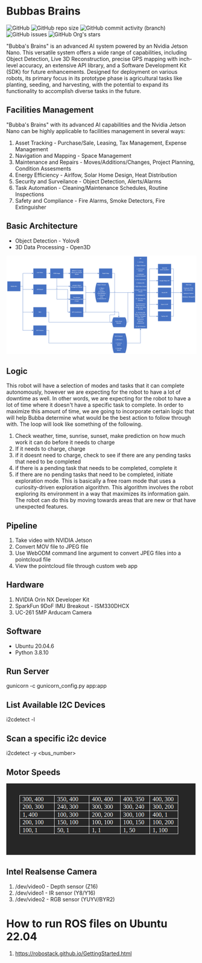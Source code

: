 




# Bubbas Brains
![GitHub](https://img.shields.io/github/license/Banbury-inc/BubbasBrains)
![GitHub repo size](https://img.shields.io/github/repo-size/Banbury-inc/BubbasBrains)
![GitHub commit activity (branch)](https://img.shields.io/github/commit-activity/y/Banbury-inc/BubbasBrains)
![GitHub issues](https://img.shields.io/github/issues-raw/Banbury-inc/BubbasBrains)
![GitHub Org's stars](https://img.shields.io/github/stars/Banbury-inc)

"Bubba's Brains" is an advanced AI system powered by an Nvidia Jetson Nano. This versatile system offers a wide range of capabilities, including Object Detection, Live 3D Reconstruction, precise GPS mapping with inch-level accuracy, an extensive API library, and a Software Development Kit (SDK) for future enhancements. Designed for deployment on various robots, its primary focus in its prototype phase is agricultural tasks like planting, seeding, and harvesting, with the potential to expand its functionality to accomplish diverse tasks in the future.







## Facilities Management

"Bubba's Brains" with its advanced AI capabilities and the Nvidia Jetson Nano can be highly applicable to facilities management in several ways:

1. Asset Tracking - Purchase/Sale, Leasing, Tax Management, Expense Management
2. Navigation and Mapping - Space Management
3. Maintenance and Repairs - Moves/Additions/Changes, Project Planning, Condition Assesments
4. Energy Efficiency - Airlfow, Solar Home Design, Heat Distribution
6. Security and Surveilance - Object Detection, Alerts/Alarms
8. Task Automation - Cleaning/Maintenance Schedules, Routine Inspections
9. Safety and Compliance - Fire Alarms, Smoke Detectors, Fire Extinguisher

## Basic Architecture

* Object Detection - Yolov8
* 3D Data Processing - Open3D

![alt text](https://github.com/Banbury-inc/BubbasBrains/blob/main/assets/Architecture.png)

## Logic

This robot will have a selection of modes and tasks that it can complete autonomously, however we are expecting for the robot to have a lot of downtime as well. In other words, we are expecting for the robot to have a lot of time where it doesn't have a specific task to complete. In order to maximize this amount of time, we are going to incorporate certain logic that will help Bubba determine what would be the best action to follow through with. The loop will look like something of the following.
1. Check weather, time, sunrise, sunset, make prediction on how much work it can do before it needs to charge
2. If it needs to charge, charge
3. if it doesnt need to charge, check to see if there are any pending tasks that need to be completed
4. if there is a pending task that needs to be completed, complete it
5. if there are no pending tasks that need to be completed, initiate exploration mode. This is basically a free roam mode that uses a curiosity-driven exploration algorithm. This algorithm involves the robot exploring its environment in a way that maximizes its information gain. The robot can do this by moving towards areas that are new or that have unexpected features.


## Pipeline

1. Take video with NVIDIA Jetson
2. Convert MOV file to JPEG file
3. Use WebODM command line argument to convert JPEG files into a pointcloud file
4. View the pointcloud file through custom web app


## Hardware

1. NVIDIA Orin NX Developer Kit
2. SparkFun 9DoF IMU Breakout - ISM330DHCX
3. UC-261 5MP Arducam Camera
 
## Software


* Ubuntu 20.04.6
* Python 3.8.10

## Run Server

gunicorn -c gunicorn_config.py app:app

## List Available I2C Devices

i2cdetect -l

## Scan a specific i2c device

i2cdetect -y <bus_number>

## Motor Speeds

![alt text](https://github.com/Banbury-inc/BubbasBrains/blob/main/assets/Motor_Speeds.png)

## Intel Realsense Camera

1. /dev/video0 - Depth sensor (Z16)
2. /dev/video1 - IR sensor (Y8/Y16)
3. /dev/video2 - RGB sensor (YUYV/BYR2)


# How to run ROS files on Ubuntu 22.04

1. https://robostack.github.io/GettingStarted.html
